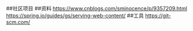 ##社区项目
##资料
https://www.cnblogs.com/sminocence/p/9357209.html
https://spring.io/guides/gs/serving-web-content/
##工具
https://git-scm.com/